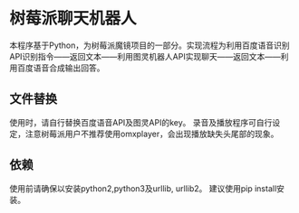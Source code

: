 # 树莓派聊天机器人
本程序基于Python，为树莓派魔镜项目的一部分。实现流程为利用百度语音识别API识别指令——返回文本——利用图灵机器人API实现聊天——返回文本——利用百度语音合成输出回答。

## 文件替换
使用时，请自行替换百度语音API及图灵API的key。
录音及播放程序可自行设定，注意树莓派用户不推荐使用omxplayer，会出现播放缺失头尾部的现象。

## 依赖
使用前请确保以安装python2,python3及urllib, urllib2。
建议使用pip install安装。

